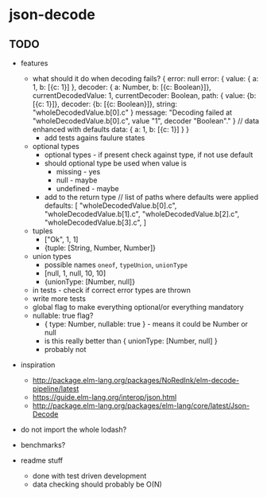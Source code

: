 # json-decode

## TODO

- features
    - what should it do when decoding fails?
        {
            error: null
            error: {
                value: { a: 1, b: [{c: 1}] },
                decoder: { a: Number, b: [{c: Boolean}]},
                currentDecodedValue: 1,
                currentDecoder: Boolean,
                path: {
                    value: {b: [{c: 1}]},
                    decoder: {b: [{c: Boolean}]},
                    string: "wholeDecodedValue.b[0].c"
                }
                message: "Decoding failed at "wholeDecodedValue.b[0].c", value "1", decoder "Boolean"."
            }
            // data enhanced with defaults
            data: { a: 1, b: [{c: 1}] }
        }
        - add tests agains faulure states
    - optional types
        - optional types - if present check against type, if not use default
        - should optional type be used when value is
            - missing - yes
            - null - maybe
            - undefined - maybe
        - add to the return type
            // list of paths where defaults were applied
            defaults: [
                "wholeDecodedValue.b[0].c",
                "wholeDecodedValue.b[1].c",
                "wholeDecodedValue.b[2].c",
                "wholeDecodedValue.b[3].c",
            ]
    - tuples
        - ["Ok", 1, 1]
        - {tuple: [String, Number, Number]}
    - union types
        - possible names `oneof`, `typeUnion`, `unionType`
        - [null, 1, null, 10, 10]
        - {unionType: [Number, null]}
    - in tests - check if correct error types are thrown
    - write more tests
    - global flag to make everything optional/or everything mandatory
    - nullable: true flag?
        - { type: Number, nullable: true } - means it could be Number or null
        - is this really better than { unionType: [Number, null] }
        - probably not

- inspiration
    - http://package.elm-lang.org/packages/NoRedInk/elm-decode-pipeline/latest
    - https://guide.elm-lang.org/interop/json.html
    - http://package.elm-lang.org/packages/elm-lang/core/latest/Json-Decode

- do not import the whole lodash?
- benchmarks?
- readme stuff
    - done with test driven development
    - data checking should probably be O(N)
